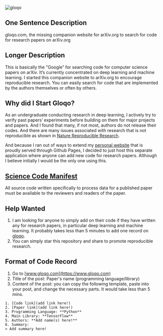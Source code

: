 ![gloqo](http://res.cloudinary.com/ritchieng/image/upload/c_scale,w_253/v1479450911/gloqo_edf0ag.png)

## One Sentence Description
gloqo.com, the missing companion website for arXiv.org to search for code for research papers on arXiv.org

## Longer Description
This is basically the "Google” for searching code for computer science papers on arXiv. It’s currently concentrated on deep learning and machine learning. I started this companion website to arXiv.org to encourage reproducible research. You can easily search for code that are implemented by the authors themselves or often by others.

## Why did I Start Gloqo?
As an undergraduate conducting research in deep learning, I actively try to verify past papers’ experiments before building on them for major projects and papers. And I found that many, if not most, authors do not release their codes. And there are many issues associated with research that is not reproducible as shown in [Nature Reproducible Research](http://www.nature.com/news/reproducibility-1.17552).

And because I ran out of ways to extend my [personal website](http://www.ritchieng.com) that is proudly served through Github Pages, I decided to just host this separate application where anyone can add new code for research papers. Although I believe initially I would be the only one using this.

## [Science Code Manifest](http://sciencecodemanifesto.org)
All source code written specifically to process data for a published paper must be available to the reviewers and readers of the paper.

## Help Wanted
1. I am looking for anyone to simply add on their code if they have written any for research papers, in particular deep learning and machine learning. It probably takes less than 5 minutes to add one record on [gloqo](https://www.gloqo.com).
2. You can simply star this repository and share to promote reproducible research.

## Format of Code Record
1. Go to [www.gloqo.com](https://www.gloqo.com)
2. Title of the post: Paper's name (programming language/library)
3. Content of the post: you can copy the following template, paste into your post, and change the necessary parts. It would take less than 5 mins.
```
1. [Code link](add link here!)
2. [Paper link](add link here!)
3. Programming Language: **Python**
4. Main Library: **TensorFlow**
5. Authors: **Add name(s) here!**
6. Summary:
> Add summary here!
```
